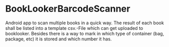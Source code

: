 # BookLookerBarcodeScanner
Android app to scan multiple books in a quick way. The result of each book shall be listed into a template csv.-File which can get uploaded to booklooker. Besides there is a way to mark in which type of container (bag, package, etc) it is stored and which number it has. 
